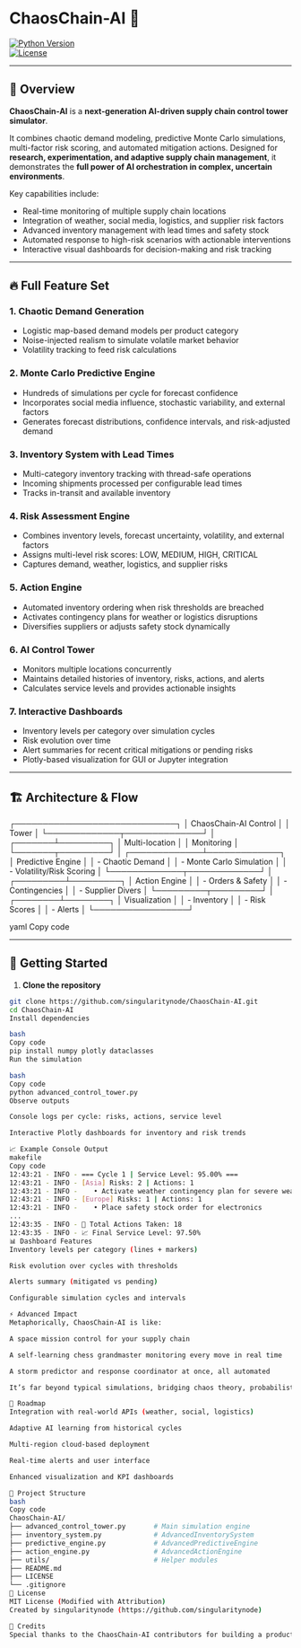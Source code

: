 # ChaosChain-AI 🚀

[![Python Version](https://img.shields.io/badge/python-3.8%2B-blue)](https://www.python.org/)  
[![License](https://img.shields.io/badge/license-MIT-green)](LICENSE)  

---

## 🌌 Overview

**ChaosChain-AI** is a **next-generation AI-driven supply chain control tower simulator**.  

It combines chaotic demand modeling, predictive Monte Carlo simulations, multi-factor risk scoring, and automated mitigation actions. Designed for **research, experimentation, and adaptive supply chain management**, it demonstrates the **full power of AI orchestration in complex, uncertain environments**.

Key capabilities include:

- Real-time monitoring of multiple supply chain locations  
- Integration of weather, social media, logistics, and supplier risk factors  
- Advanced inventory management with lead times and safety stock  
- Automated response to high-risk scenarios with actionable interventions  
- Interactive visual dashboards for decision-making and risk tracking  

---

## 🔥 Full Feature Set

### 1. **Chaotic Demand Generation**
- Logistic map-based demand models per product category  
- Noise-injected realism to simulate volatile market behavior  
- Volatility tracking to feed risk calculations  

### 2. **Monte Carlo Predictive Engine**
- Hundreds of simulations per cycle for forecast confidence  
- Incorporates social media influence, stochastic variability, and external factors  
- Generates forecast distributions, confidence intervals, and risk-adjusted demand  

### 3. **Inventory System with Lead Times**
- Multi-category inventory tracking with thread-safe operations  
- Incoming shipments processed per configurable lead times  
- Tracks in-transit and available inventory  

### 4. **Risk Assessment Engine**
- Combines inventory levels, forecast uncertainty, volatility, and external factors  
- Assigns multi-level risk scores: LOW, MEDIUM, HIGH, CRITICAL  
- Captures demand, weather, logistics, and supplier risks  

### 5. **Action Engine**
- Automated inventory ordering when risk thresholds are breached  
- Activates contingency plans for weather or logistics disruptions  
- Diversifies suppliers or adjusts safety stock dynamically  

### 6. **AI Control Tower**
- Monitors multiple locations concurrently  
- Maintains detailed histories of inventory, risks, actions, and alerts  
- Calculates service levels and provides actionable insights  

### 7. **Interactive Dashboards**
- Inventory levels per category over simulation cycles  
- Risk evolution over time  
- Alert summaries for recent critical mitigations or pending risks  
- Plotly-based visualization for GUI or Jupyter integration  

---

## 🏗 Architecture & Flow

┌─────────────────────────────┐
│ ChaosChain-AI Control │
│ Tower │
└─────────────┬──────────────┘
│
┌───────┴─────────┐
│ Multi-location │
│ Monitoring │
└───────┬─────────┘
│
┌─────────────┴─────────────┐
│ Predictive Engine │
│ - Chaotic Demand │
│ - Monte Carlo Simulation │
│ - Volatility/Risk Scoring │
└─────────────┬─────────────┘
│
┌─────────┴─────────┐
│ Action Engine │
│ - Orders & Safety │
│ - Contingencies │
│ - Supplier Divers │
└─────────┬─────────┘
│
┌────────┴────────┐
│ Visualization │
│ - Inventory │
│ - Risk Scores │
│ - Alerts │
└─────────────────┘

yaml
Copy code

---

## 🚀 Getting Started

1. **Clone the repository**
```bash
git clone https://github.com/singularitynode/ChaosChain-AI.git
cd ChaosChain-AI
Install dependencies

bash
Copy code
pip install numpy plotly dataclasses
Run the simulation

bash
Copy code
python advanced_control_tower.py
Observe outputs

Console logs per cycle: risks, actions, service level

Interactive Plotly dashboards for inventory and risk trends

📈 Example Console Output
makefile
Copy code
12:43:21 - INFO - === Cycle 1 | Service Level: 95.00% ===
12:43:21 - INFO - [Asia] Risks: 2 | Actions: 1
12:43:21 - INFO -    • Activate weather contingency plan for severe weather
12:43:21 - INFO - [Europe] Risks: 1 | Actions: 1
12:43:21 - INFO -    • Place safety stock order for electronics
...
12:43:35 - INFO - 🎯 Total Actions Taken: 18
12:43:35 - INFO - 📈 Final Service Level: 97.50%
📊 Dashboard Features
Inventory levels per category (lines + markers)

Risk evolution over cycles with thresholds

Alerts summary (mitigated vs pending)

Configurable simulation cycles and intervals

⚡ Advanced Impact
Metaphorically, ChaosChain-AI is like:

A space mission control for your supply chain

A self-learning chess grandmaster monitoring every move in real time

A storm predictor and response coordinator at once, all automated

It’s far beyond typical simulations, bridging chaos theory, probabilistic AI, and operational decision-making.

🔮 Roadmap
Integration with real-world APIs (weather, social, logistics)

Adaptive AI learning from historical cycles

Multi-region cloud-based deployment

Real-time alerts and user interface

Enhanced visualization and KPI dashboards

🧩 Project Structure
bash
Copy code
ChaosChain-AI/
├── advanced_control_tower.py       # Main simulation engine
├── inventory_system.py             # AdvancedInventorySystem
├── predictive_engine.py            # AdvancedPredictiveEngine
├── action_engine.py                # AdvancedActionEngine
├── utils/                          # Helper modules
├── README.md
├── LICENSE
└── .gitignore
📝 License
MIT License (Modified with Attribution)
Created by singularitynode (https://github.com/singularitynode)

👏 Credits
Special thanks to the ChaosChain-AI contributors for building a production-grade AI simulation framework for complex supply chains.